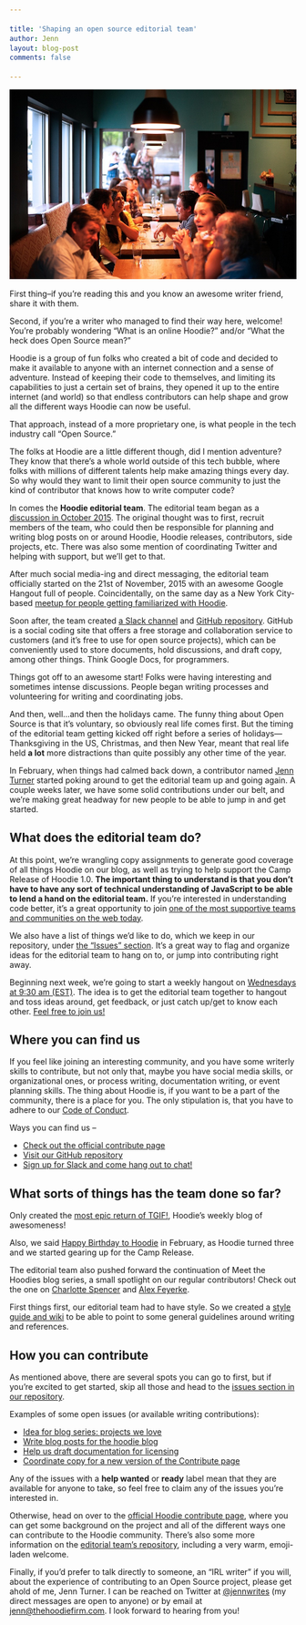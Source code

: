```yaml
---

title: 'Shaping an open source editorial team'
author: Jenn
layout: blog-post
comments: false

---
```


<img src="/blog/images/201603/community.jpg" alt="Community" style="border: 0">

First thing–if you’re reading this and you know an awesome writer friend, share it with them.

Second, if you’re a writer who managed to find their way here, welcome! You’re probably wondering “What is an online Hoodie?” and/or “What the heck does Open Source mean?”

Hoodie is a group of fun folks who created a bit of code and decided to make it available to anyone with an internet connection and a sense of adventure. Instead of keeping their code to themselves, and limiting its capabilities to just a certain set of brains, they opened it up to the entire internet (and world) so that endless contributors can help shape and grow all the different ways Hoodie can now be useful.

That approach, instead of a more proprietary one, is what people in the tech industry call “Open Source.”

The folks at Hoodie are a little different though, did I mention adventure? They know that there’s a whole world outside of this tech bubble, where folks with millions of different talents help make amazing things every day. So why would they want to limit their open source community to just the kind of contributor that knows how to write computer code?

In comes the __Hoodie editorial team__. The editorial team began as a [discussion in October 2015](https://github.com/hoodiehq/discussion/issues/82). The original thought was to first, recruit members of the team, who could then be responsible for planning and writing blog posts on or around Hoodie, Hoodie releases, contributors, side projects, etc. There was also some mention of coordinating Twitter and helping with support, but we’ll get to that.

After much social media-ing and direct messaging, the editorial team officially started on the 21st of November, 2015 with an awesome Google Hangout full of people. Coincidentally, on the same day as a New York City-based [meetup for people getting familiarized with Hoodie](http://hood.ie/blog/meet-the-hoodies-offline.html).

Soon after, the team created [a Slack channel](http://hood.ie/chat/) and [GitHub repository](https://github.com/hoodiehq/editorial/). GitHub is a social coding site that offers a free storage and collaboration service to customers (and it’s free to use for open source projects), which can be conveniently used to store documents, hold discussions, and draft copy, among other things. Think Google Docs, for programmers.

Things got off to an awesome start! Folks were having interesting and sometimes intense discussions. People began writing processes and volunteering for writing and coordinating jobs.

And then, well…and then the holidays came. The funny thing about Open Source is that it’s voluntary, so obviously real life comes first. But the timing of the editorial team getting kicked off right before a series of holidays—Thanksgiving in the US, Christmas, and then New Year, meant that real life held __a lot__ more distractions than quite possibly any other time of the year.

In February, when things had calmed back down, a contributor named [Jenn Turner](https://twitter.com/jennwrites) started poking around to get the editorial team up and going again. A couple weeks later, we have some solid contributions under our belt, and we’re making great headway for new people to be able to jump in and get started.

## What does the editorial team do?
At this point, we’re wrangling copy assignments to generate good coverage of all things Hoodie on our blog, as well as trying to help support the Camp Release of Hoodie 1.0. __The important thing to understand is that you don’t have to have any sort of technical understanding of JavaScript to be able to lend a hand on the editorial team.__ If you’re interested in understanding code better, it’s a great opportunity to join [one of the most supportive teams and communities on the web today](https://opensource.com/life/16/2/hoodie-open-source-community).

We also have a list of things we’d like to do, which we keep in our repository, under [the “Issues” section](https://github.com/hoodiehq/editorial/issues). It’s a great way to flag and organize ideas for the editorial team to hang on to, or jump into contributing right away.

Beginning next week, we’re going to start a weekly hangout on [Wednesdays at 9:30 am (EST)](http://everytimezone.com/#2016-3-9,-1290,cn3). The idea is to get the editorial team together to hangout and toss ideas around, get feedback, or just catch up/get to know each other. [Feel free to join us!](https://plus.google.com/hangouts/_/thehoodiefirm.com/editorial-hang) 

## Where you can find us
If you feel like joining an interesting community, and you have some writerly skills to contribute, but not only that, maybe you have social media skills, or organizational ones, or process writing, documentation writing, or event planning skills. The thing about Hoodie is, if you want to be a part of the community, there is a place for you. The only stipulation is, that you have to adhere to our [Code of Conduct](http://hood.ie/code-of-conduct).

Ways you can find us –  
+ [Check out the official contribute page](http://hood.ie/contribute/)  
+ [Visit our GitHub repository](https://github.com/hoodiehq/editorial)  
+ [Sign up for Slack and come hang out to chat!](http://hood.ie/chat/)  

## What sorts of things has the team done so far?
Only created the [most epic return of TGIF!](http://hood.ie/blog/terrier-open-source-sensitive-democracy-for-hamilton-tiles-tgif-73.html), Hoodie’s weekly blog of awesomeness! 

Also, we said [Happy Birthday to Hoodie](http://hood.ie/blog/happy-birthday-hoodie.html) in February, as Hoodie turned three and we started gearing up for the Camp Release. 

The editorial team also pushed forward the continuation of Meet the Hoodies blog series, a small spotlight on our regular contributors! Check out the one on [Charlotte Spencer](http://hood.ie/blog/Charlotte-Spencer-meet-the-hoodies-2.html) and [Alex Feyerke](http://hood.ie/blog/Alex-Feyerke-meet-the-hoodies-1.html).

First things first, our editorial team had to have style. So we created a [style guide and wiki](https://github.com/hoodiehq/editorial/wiki) to be able to point to some general guidelines around writing and references. 

## How you can contribute
As mentioned above, there are several spots you can go to first, but if you’re excited to get started, skip all those and head to the [issues section in our repository](https://github.com/hoodiehq/editorial/issues).

Examples of some open issues (or available writing contributions):

+ [Idea for blog series: projects we love](https://github.com/hoodiehq/editorial/issues/25)
+ [Write blog posts for the hoodie blog](https://github.com/hoodiehq/editorial/issues/71)
+ [Help us draft documentation for licensing](https://github.com/hoodiehq/editorial/issues/10)
+ [Coordinate copy for a new version of the Contribute page](https://github.com/hoodiehq/editorial/issues/61)

Any of the issues with a __help wanted__ or __ready__ label mean that they are available for anyone to take, so feel free to claim any of the issues you’re interested in.

Otherwise, head on over to the [official Hoodie contribute page](http://hood.ie/contribute/), where you can get some background on the project and all of the different ways one can contribute to the Hoodie community. There’s also some more information on the [editorial team’s repository](https://github.com/hoodiehq/editorial), including a very warm, emoji-laden welcome.

Finally, if you’d prefer to talk directly to someone, an “IRL writer” if you will, about the experience of contributing to an Open Source project, please get ahold of me, Jenn Turner. I can be reached on Twitter at [@jennwrites](https://twitter.com/jennwrites) (my direct messages are open to anyone) or by email at [jenn@thehoodiefirm.com](mailto:jenn@thehoodiefirm.com). I look forward to hearing from you!

